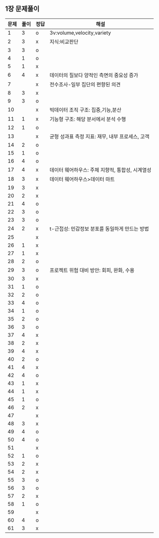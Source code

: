 ## 1장 문제풀이

문제|풀이|정답|해설
---|---|---|---|
1|3|o|3v:volume,velocity,variety 
2|3|x|지식:비교판단
3|3|o| 
4|1|o| 
5|1|x| 
6|4|x|데이터의 질보다 양적인 측면의 중요성 증가 
7||x|전수조사-일부 집단의 편향된 의견
8|3|x| 
9|3|o| 
10||x|빅데이터 조직 구조: 집중,기능,분산 
11|1|x|기능형 구조: 해당 분서에서 분석 수행
12|1|o| 
13||x|균형 성과표 측정 지표: 재무, 내부 프로세스, 고객 
14|2|o| 
15|1|o| 
16|4|o| 
17|4|x|데이터 웨어하우스: 주체 지향적, 통합성, 시계열성
18|3|x|데이터 웨어하우스>데이터 마트
19|3|x| 
20|2|x| 
21|4|o| 
22|3|o| 
23|3|o| 
24|2|x|t-근접성: 민감정보 분포를 동일하게 만드는 방법 
25||x| 
26|1|x| 
27|1|x| 
28|2|o|
29|3|o|프로젝트 위험 대비 방안: 회피, 완화, 수용 
30|3|x| 
31|1|o| 
32|2|o| 
33|4|o| 
34|1|o| 
35|2|o| 
36|3|o| 
37|4|x| 
38|2|x| 
39|4|x| 
40|2|o| 
41|4|x| 
42|4|o| 
43|1|x| 
44|1|x| 
45|1|o| 
46|2|x| 
47||x| 
48|3|x| 
49|4|o| 
50|4|o| 
51||x| 
52|1|o| 
53|2|x| 
54|2|x| 
55|3|o| 
56|3|o| 
57|2|x| 
58|1|o| 
59||x| 
60|4|o|
61|3|x| 
